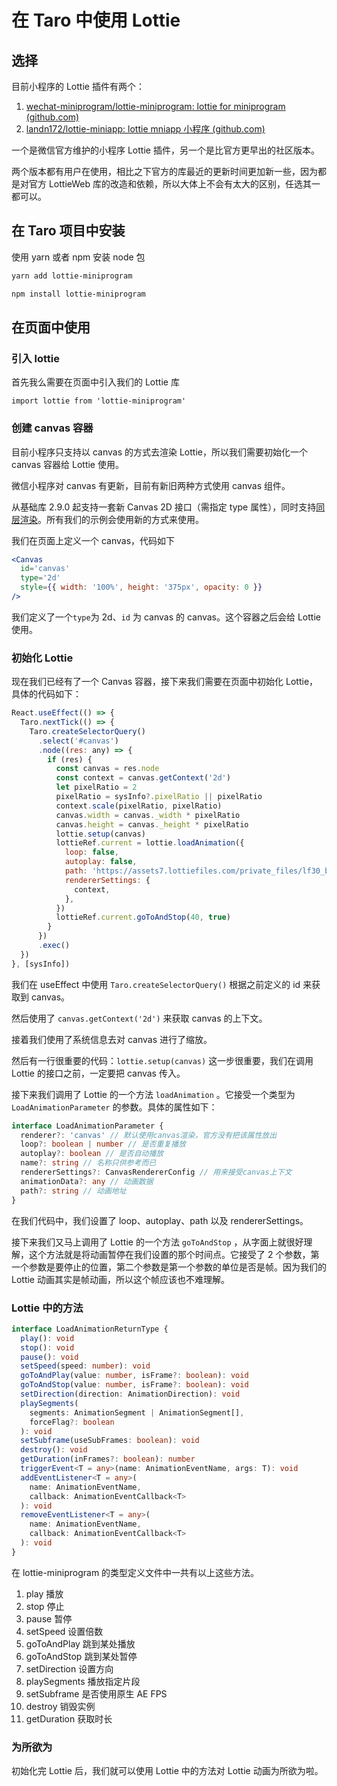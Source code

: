 # 在 Taro 中使用 Lottie

## 选择

目前小程序的 Lottie 插件有两个：

1. [wechat-miniprogram/lottie-miniprogram: lottie for miniprogram (github.com)](https://github.com/wechat-miniprogram/lottie-miniprogram)
2. [landn172/lottie-miniapp: lottie mniapp 小程序 (github.com)](https://github.com/landn172/lottie-miniapp)

一个是微信官方维护的小程序 Lottie 插件，另一个是比官方更早出的社区版本。

两个版本都有用户在使用，相比之下官方的库最近的更新时间更加新一些，因为都是对官方 LottieWeb 库的改造和依赖，所以大体上不会有太大的区别，任选其一都可以。

## 在 Taro 项目中安装

使用 yarn 或者 npm 安装 node 包

```bash
yarn add lottie-miniprogram
```

```bash
npm install lottie-miniprogram
```

## 在页面中使用

### 引入 lottie

首先我么需要在页面中引入我们的 Lottie 库

`import lottie from 'lottie-miniprogram'`

### 创建 canvas 容器

目前小程序只支持以 canvas 的方式去渲染 Lottie，所以我们需要初始化一个 canvas 容器给 Lottie 使用。

微信小程序对 canvas 有更新，目前有新旧两种方式使用 canvas 组件。

从基础库 2.9.0 起支持一套新 Canvas 2D 接口（需指定 type 属性），同时支持[同层渲染](https://developers.weixin.qq.com/miniprogram/dev/component/native-component.html#原生组件同层渲染)。所有我们的示例会使用新的方式来使用。

我们在页面上定义一个 canvas，代码如下

```jsx
<Canvas
  id='canvas'
  type='2d'
  style={{ width: '100%', height: '375px', opacity: 0 }}
/>
```

我们定义了一个`type`为 2d、`id` 为 canvas 的 canvas。这个容器之后会给 Lottie 使用。

### 初始化 Lottie

现在我们已经有了一个 Canvas 容器，接下来我们需要在页面中初始化 Lottie，具体的代码如下：

```jsx
React.useEffect(() => {
  Taro.nextTick(() => {
    Taro.createSelectorQuery()
      .select('#canvas')
      .node((res: any) => {
        if (res) {
          const canvas = res.node
          const context = canvas.getContext('2d')
          let pixelRatio = 2
          pixelRatio = sysInfo?.pixelRatio || pixelRatio
          context.scale(pixelRatio, pixelRatio)
          canvas.width = canvas._width * pixelRatio
          canvas.height = canvas._height * pixelRatio
          lottie.setup(canvas)
          lottieRef.current = lottie.loadAnimation({
            loop: false,
            autoplay: false,
            path: 'https://assets7.lottiefiles.com/private_files/lf30_blzqtgs6.json',
            rendererSettings: {
              context,
            },
          })
          lottieRef.current.goToAndStop(40, true)
        }
      })
      .exec()
  })
}, [sysInfo])
```

我们在 useEffect 中使用 `Taro.createSelectorQuery()` 根据之前定义的 id 来获取到 canvas。

然后使用了 `canvas.getContext('2d')` 来获取 canvas 的上下文。

接着我们使用了系统信息去对 canvas 进行了缩放。

然后有一行很重要的代码：`lottie.setup(canvas)` 这一步很重要，我们在调用 Lottie 的接口之前，一定要把 canvas 传入。

接下来我们调用了 Lottie 的一个方法 `loadAnimation` 。它接受一个类型为 `LoadAnimationParameter` 的参数。具体的属性如下：

```typescript
interface LoadAnimationParameter {
  renderer?: 'canvas' // 默认使用canvas渲染，官方没有把该属性放出
  loop?: boolean | number // 是否重复播放
  autoplay?: boolean // 是否自动播放
  name?: string // 名称只供参考而已
  rendererSettings?: CanvasRendererConfig // 用来接受canvas上下文
  animationData?: any // 动画数据
  path?: string // 动画地址
}
```

在我们代码中，我们设置了 loop、autoplay、path 以及 rendererSettings。

接下来我们又马上调用了 Lottie 的一个方法 `goToAndStop` ，从字面上就很好理解，这个方法就是将动画暂停在我们设置的那个时间点。它接受了 2 个参数，第一个参数是要停止的位置，第二个参数是第一个参数的单位是否是帧。因为我们的 Lottie 动画其实是帧动画，所以这个帧应该也不难理解。

### Lottie 中的方法

```typescript
interface LoadAnimationReturnType {
  play(): void
  stop(): void
  pause(): void
  setSpeed(speed: number): void
  goToAndPlay(value: number, isFrame?: boolean): void
  goToAndStop(value: number, isFrame?: boolean): void
  setDirection(direction: AnimationDirection): void
  playSegments(
    segments: AnimationSegment | AnimationSegment[],
    forceFlag?: boolean
  ): void
  setSubframe(useSubFrames: boolean): void
  destroy(): void
  getDuration(inFrames?: boolean): number
  triggerEvent<T = any>(name: AnimationEventName, args: T): void
  addEventListener<T = any>(
    name: AnimationEventName,
    callback: AnimationEventCallback<T>
  ): void
  removeEventListener<T = any>(
    name: AnimationEventName,
    callback: AnimationEventCallback<T>
  ): void
}
```

在 lottie-miniprogram 的类型定义文件中一共有以上这些方法。

1. play 播放
2. stop 停止
3. pause 暂停
4. setSpeed 设置倍数
5. goToAndPlay 跳到某处播放
6. goToAndStop 跳到某处暂停
7. setDirection 设置方向
8. playSegments 播放指定片段
9. setSubframe 是否使用原生 AE FPS
10. destroy 销毁实例
11. getDuration 获取时长

### 为所欲为

初始化完 Lottie 后，我们就可以使用 Lottie 中的方法对 Lottie 动画为所欲为啦。
